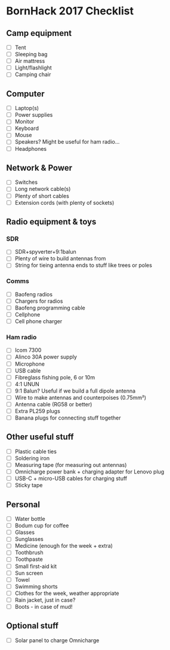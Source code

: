 # BornHack 2017 Checklist

## Camp equipment
- [ ] Tent
- [ ] Sleeping bag
- [ ] Air mattress
- [ ] Light/flashlight
- [ ] Camping chair

## Computer
- [ ] Laptop(s)
- [ ] Power supplies
- [ ] Monitor
- [ ] Keyboard
- [ ] Mouse
- [ ] Speakers? Might be useful for ham radio...
- [ ] Headphones

## Network & Power
- [ ] Switches
- [ ] Long network cable(s)
- [ ] Plenty of short cables
- [ ] Extension cords (with plenty of sockets)

## Radio equipment & toys

### SDR
- [ ] SDR+spyverter+9:1balun
- [ ] Plenty of wire to build antennas from
- [ ] String for tieing antenna ends to stuff like trees or poles

### Comms
- [ ] Baofeng radios
- [ ] Chargers for radios
- [ ] Baofeng programming cable
- [ ] Cellphone
- [ ] Cell phone charger

### Ham radio
- [ ] Icom 7300
- [ ] Alinco 30A power supply
- [ ] Microphone
- [ ] USB cable
- [ ] Fibreglass fishing pole, 6 or 10m
- [ ] 4:1 UNUN
- [ ] 9:1 Balun? Useful if we build a full dipole antenna
- [ ] Wire to make antennas and counterpoises (0.75mm²)
- [ ] Antenna cable (RG58 or better)
- [ ] Extra PL259 plugs
- [ ] Banana plugs for connecting stuff together

## Other useful stuff
- [ ] Plastic cable ties
- [ ] Soldering iron
- [ ] Measuring tape (for measuring out antennas)
- [ ] Omnicharge power bank + charging adapter for Lenovo plug
- [ ] USB-C + micro-USB cables for charging stuff
- [ ] Sticky tape

## Personal
- [ ] Water bottle
- [ ] Bodum cup for coffee
- [ ] Glasses
- [ ] Sunglasses
- [ ] Medicine (enough for the week + extra)
- [ ] Toothbrush
- [ ] Toothpaste
- [ ] Small first-aid kit
- [ ] Sun screen
- [ ] Towel
- [ ] Swimming shorts
- [ ] Clothes for the week, weather appropriate
- [ ] Rain jacket, just in case?
- [ ] Boots - in case of mud!

## Optional stuff
- [ ] Solar panel to charge Omnicharge
